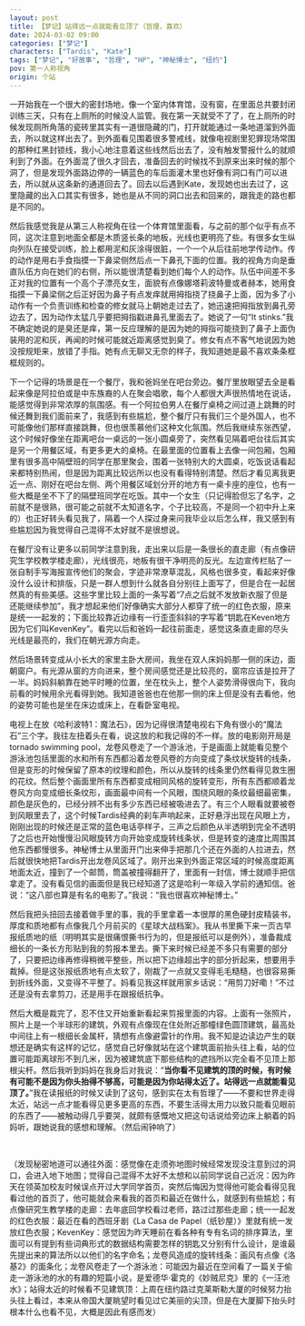 ```yaml
---
layout: post
title: 【梦记】站得远一点就能看见顶了（哲理，喜欢）
date: 2024-03-02 09:00
categories: ["梦记"]
characters: ["Tardis", "Kate"]
tags: ["梦记", "好故事", "哲理", "HP", "神秘博士", "纽约"]
pov: 第一人称视角
origin: 个站
---
```


一开始我在一个很大的密封场地，像一个室内体育馆，没有窗，在里面总共要封闭训练三天，只有在上厕所的时候没人监管。我在第一天就受不了了，在上厕所的时候发现厕所角落的瓷砖里其实有一道很隐藏的门，打开就能通过一条地道溜到外面去，所以就这样出去了。到外面看见围着很多警戒线，就像电视剧里犯罪现场常围的那种红黑封锁线，我小心地注意着这些线然后出去了，没有触发警报什么的就顺利到了外面。在外面混了很久才回去，准备回去的时候找不到原来出来时候的那个洞了，但是发现外面路边停的一辆蓝色的车后面灌木里也好像有洞口有门可以进去，所以就从这条新的通道回去了。回去以后遇到Kate，发现她也出去过了，这里隐藏的出入口其实有很多，她也是从不同的洞口出去和回来的，跟我走的路也都是不同的。

然后我感觉我是从第三人称视角在往一个体育馆里面看，与之前的那个似乎有点不同，这次注意到地面全都是木质竖长条的地板，光线也更明亮了些。有很多女生纵向列队在接受训练，脸上都用泥和灰涂得很脏，一个一个从后往前地学传动作。传的动作是用右手食指摸一下鼻梁侧然后点一下鼻孔下面的位置。我的视角方向是垂直队伍方向在她们的右侧，所以能很清楚看到她们每个人的动作。队伍中间差不多正对我的位置有一个高个子漂亮女生，面貌有点像娜塔莉波特曼或者赫本，她用食指摸一下鼻梁侧之后正好因为鼻子有点发痒就用拇指挠了挠鼻子上面，因为多了小动作有一个负责训练和检查的修女就马上朝她走过去了，她迅速把拇指放到鼻孔旁边去了，因为动作太猛几乎要把拇指戳进鼻孔里面去了。她说了一句“It stinks.”我不确定她说的是臭还是痒，第一反应理解的是因为她的拇指可能挠到了鼻子上面伪装用的泥和灰，再闻的时候可能就近距离感觉到臭了。修女有点不客气地说因为她没按规矩来，放错了手指。她有点无聊又无奈的样子，我知道她是最不喜欢条条框框规则的。

下一个记得的场景是在一个餐厅，我和爸妈坐在吧台旁边。餐厅里放眼望去全是看起来像是阿拉伯或是中东族裔的人在聚会唱歌，每个人都很大声很热情地在说话，能感觉得到非常浓厚的氛围感。有一个阿拉伯男人在餐厅桌椅之间过道上跳舞的时候还舞到我们面前来了，我感到有些尴尬，整个餐厅只有我们三个是外国人，也不可能像他们那样直接跳舞，但也很羡慕他们这种文化氛围。然后我继续东张西望，这个时候好像坐在距离吧台一桌远的一张小圆桌旁了，突然看见隔着吧台往后其实是另一个用餐区域，有更多更大的桌椅。在最里面的位置看上去像一间包厢，包厢里有很多高中隔壁班的同学在那里聚会，围着一张特别大的大圆桌，吃饭说话看起来都特别热闹，但是因为距离比较远所以也没有看得特别清楚。然后才看见离我更近一点、刚好在吧台左侧、两个用餐区域划分开的地方有一桌卡座的座位，也有一些大概是坐不下了的隔壁班同学在吃饭。其中一个女生（只记得脸但忘了名字，之前就不是很熟，很可能之前就不太知道名字，个子比较高，不是同一个初中升上来的）也正好转头看见我了，隔着一个人探过身来问我毕业以后怎么样，我又感到有些尴尬因为我觉得自己混得不太好就不是很想说。

在餐厅没有让更多以前同学注意到我，走出来以后是一条很长的直走廊（有点像研究生学校教学楼走廊），光线很亮，地板有很干净明亮的反光。左边宣传栏贴了一张自制手写海报宣传他们的聚会，字迹非常潦草混乱，风格也很多变，看起来好像没什么设计和排版，只是一群人想到什么就各自分别往上面写了，但是合在一起居然真的有些美感。这些字里比较上面的一条写着“7点之后就不发放新衣服了但是还能继续参加”，我才想起来他们好像确实大部分人都穿了统一的红色衣服，原来是统一一起发的；下面比较靠近边缘有一行歪歪斜斜的字写着“钥匙在Keven地方因为它们叫KevenKey”。看完以后和爸妈一起往前面走，感觉这条直走廊的尽头光线是最亮的，我们在朝光源方向走。

然后场景转变成从小长大的家里主卧大房间，我坐在双人床妈妈那一侧的床边，面朝窗户。有光源从窗的方向进来，整个房间感觉还是比较亮的，窗帘应该是拉开了一半。妈妈斜躺靠在她平时睡的位置，坐在枕头上，整个人姿势滑得很向下，我向前看的时候用余光看得到她。我知道爸爸也在他那一侧的床上但是没有去看他，他的姿势可能也是坐在床边或床上，在看卧室电视。

电视上在放《哈利波特1：魔法石》，因为记得很清楚电视右下角有很小的“魔法石”三个字。我往左扭着头在看，说这放的和我记得的不一样。放的电影刚开局是tornado swimming pool，龙卷风卷走了一个游泳池，于是画面上就能看见整个游泳池包括里面的水和所有东西都沿着龙卷风卷的方向变成了条纹状旋转的线条，但是变形的时候保留了原本的纹理和颜色，所以从旋转的线条里仍然看得见救生圈的花纹。然后整个画面里所有东西都变成相同风格的旋转变形，所有东西都顺着龙卷风方向变成细长条纹形，画面最中间有一个风眼，围绕风眼的条纹最细最密集，颜色是灰色的，已经分辨不出有多少东西已经被吸进去了。有三个人眼看就要被卷到风眼里去了，这个时候Tardis经典的刹车声响起来，正好悬浮出现在风眼上方，刚刚出现的时候还是正常的蓝色电话亭样子，三声之后颜色从半透明到完全不透明了之后也开始慢慢沿风眼旋转方向开始变成旋转线条状，但是转变的速度比周围其他东西都慢很多。神秘博士从里面开门出来伸手把那几个还在外面的人拉进去，然后就很快地把Tardis开出龙卷风区域了。刚开出来到外面正常区域的时候高度距离地面太近，撞到了一个邮筒，筒盖被撞得翻开了，里面有一封信，博士就顺手把信拿走了。没有看见信的画面但是我已经知道了这是哈利一年级入学前的通知信。爸说：“这八部也算是有名的电影了。”我说：“我也很喜欢神秘博士。”

然后我把头扭回去接着做手里的事，我的手里拿着一本很厚的黑色硬封皮精装书，厚度和质地都有点像我几个月前买的《星球大战档案》。我从书里撕下来一页古早报纸质地的纸（明明其实是很痛恨撕书行为的，但是报纸可以是例外），准备裁成细长的一条长方形贴到我的剪报本里去。撕下来时候已经差不多只有需要的部分了，只要把边缘再修得稍微平整些，所以把下边缘超出字的部分折起来，想要用手裁掉。但是这张报纸质地有点太软了，刚裁了一点就又变得毛毛糙糙，也很容易撕到折线外面，又变得不平整了。妈看见我这样就用家乡话说：“用剪刀好嘞！”不过还是没有去拿剪刀，还是用手在跟报纸抗争。

然后大概是裁完了，忍不住又开始重新看起来剪报里面的内容。上面有一张照片，照片上是一个半球形的建筑，外观有点像现在住处附近那幢绿色圆顶建筑，最高处中间往上有一根细长金属杆，猜想有点像避雷针的作用。我不知是边读边产生的联想还是确实有这样的记忆，感觉自己好像就站在这个建筑面前抬头往上看，站的位置可能距离球形不到几米，因为被建筑底下那些结构的遮挡所以完全看不见顶上那根尖杆。然后我听到妈妈在我身后对我说：“**当你看不见建筑的顶的时候，有时候有可能不是因为你头抬得不够高，可能是因为你站得太近了。站得远一点就能看见顶了。**”我在读报纸的时候又读到了这句，感到实在太有哲理了——不要和世界走得太近，站远一点才能看得见更多更高的东西，不要生活得太用力以致只能看见眼前的东西了——被触动得几乎要哭，就颇有感慨地又把这句话说给旁边床上躺着的妈妈听，跟她说我的感想和理解。（然后闹钟响了）

<br>

（发现秘密地道可以通往外面：感觉像在走须弥地图时候经常发现没注意到过的洞口，会进入地下地图；觉得自己混得不太好不太想和以前同学说自己近况：因为昨天在领英加校友时候误点开过大学同学首页，突然后悔因为觉得他可能会看得见我看过他的首页了，他可能就会来看我的首页和最近在做什么，就感到有些尴尬；有点像研究生教学楼的走廊：去年底回学校看过老师，路过过那些走廊；统一一起发的红色衣服：最近在看的西班牙剧《La Casa de Papel（纸钞屋）》里就有统一发放红色衣服；KevenKey：感觉因为昨天睡前在看各种有专有名词的排序算法，里面可以有提到有些词典形式的数据结构需要怎样的钥匙又分别有什么设计，是谁最先提出来的算法所以以他们的名字命名；龙卷风造成的旋转线条：画风有点像《洛基2》的面条化；龙卷风卷走了一个游泳池：可能因为最近在空间看了一篇关于偷走一游泳池的水的有趣的短篇小说，是爱德华·霍克的《妙贼尼克》里的《一汪池水》；站得太近的时候看不见建筑顶：上周在纽约路过克莱斯勒大厦的时候努力抬头往上看过，本来从帝国大厦眺望时看见过它美丽的尖顶，但是在大厦脚下抬头时根本什么也看不见，大概是因此有感而发）

